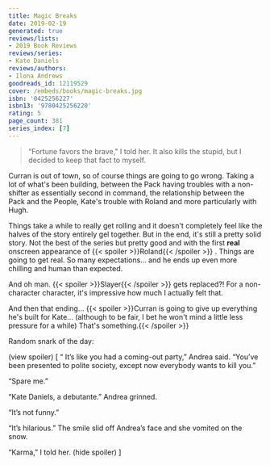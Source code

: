 ```yaml
---
title: Magic Breaks
date: 2019-02-19
generated: true
reviews/lists:
- 2019 Book Reviews
reviews/series:
- Kate Daniels
reviews/authors:
- Ilona Andrews
goodreads_id: 12119529
cover: /embeds/books/magic-breaks.jpg
isbn: '0425256227'
isbn13: '9780425256220'
rating: 5
page_count: 381
series_index: [7]
---
```

> “Fortune favors the brave," I told her. It also kills the stupid, but I decided to keep that fact to myself.

Curran is out of town, so of course things are going to go wrong. Taking a lot of what's been building, between the Pack having troubles with a non-shifter as essentially second in command, the relationship between the Pack and the People, Kate's trouble with Roland and more particularly with Hugh.  

<!--more-->

Things take a while to really get rolling and it doesn't completely feel like the halves of the story entirely gel together. But in the end, it's still a pretty solid story. Not the best of the series but pretty good and with the first **real** onscreen appearance of  {{< spoiler >}}Roland{{< /spoiler >}}  . Things are going to get real. So many expectations... and he ends up even more chilling and human than expected.  

And oh man.  {{< spoiler >}}Slayer{{< /spoiler >}}  gets replaced?! For a non-character character, it's impressive how much I actually felt that.  

And then that ending...  {{< spoiler >}}Curran is going to give up everything he's built for Kate... (although to be fair, I bet he won't mind a little less pressure for a while) That's something.{{< /spoiler >}}  

Random snark of the day:  

(view spoiler)  [   “ It’s like you had a coming-out party,” Andrea said. “You’ve been presented to polite society, except now everybody wants to kill you.”  

“Spare me.”  

“Kate Daniels, a debutante.” Andrea grinned.  

“It’s not funny.”  

“It’s hilarious.” The smile slid off Andrea’s face and she vomited on the snow.  

“Karma,” I told her.   (hide spoiler)  ]
